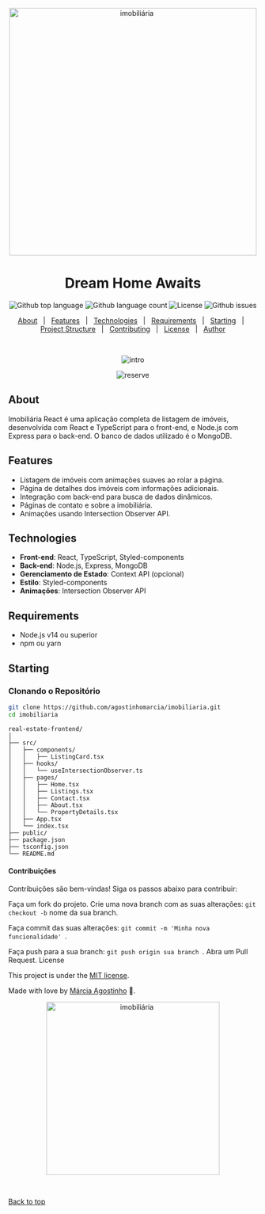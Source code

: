 <p align="center">
   <img src="https://media.giphy.com/media/v1.Y2lkPTc5MGI3NjExNzh0eGg0cWxuNnBoa3pzbmI1Mml2d3hldmE1NmwyZXJqaHJqcnpwcyZlcD12MV9zdGlja2Vyc19zZWFyY2gmY3Q9cw/mujg7UQ24jsk1mY840/giphy.gif" alt="imobiliária" width="500"/>
</p>

<h1 align="center">Dream Home Awaits</h1>

<p align="center">
  <img alt="Github top language" src="https://img.shields.io/github/languages/top/agostinhomarcia/imobiliaria?color=334598">
  <img alt="Github language count" src="https://img.shields.io/github/languages/count/agostinhomarcia/imobiliaria?color=334598">
  <img alt="License" src="https://img.shields.io/github/license/agostinhomarcia/imobiliaria?color=334598">
  <img alt="Github issues" src="https://img.shields.io/github/issues/agostinhomarcia/imobiliaria?color=334598">
</p>

<p align="center">
  <a href="#about">About</a> &#xa0; | &#xa0; 
  <a href="#features">Features</a> &#xa0; | &#xa0;
  <a href="#technologies">Technologies</a> &#xa0; | &#xa0;
  <a href="#requirements">Requirements</a> &#xa0; | &#xa0;
  <a href="#starting">Starting</a> &#xa0; | &#xa0;
  <a href="#project-structure">Project Structure</a> &#xa0; | &#xa0;
  <a href="#contributing">Contributing</a> &#xa0; | &#xa0;
  <a href="#license">License</a> &#xa0; | &#xa0;
  <a href="https://github.com/seu-usuario" target="_blank">Author</a>
</p>

<br>

<p align="center">
  <img src="/public/intro.gif" alt="intro" />
</p>

<p align="center">
  <img src="/public/reserve.gif" alt="reserve" />
</p>

## About

Imobiliária React é uma aplicação completa de listagem de imóveis, desenvolvida com React e TypeScript para o front-end, e Node.js com Express para o back-end. O banco de dados utilizado é o MongoDB.

## Features

- Listagem de imóveis com animações suaves ao rolar a página.
- Página de detalhes dos imóveis com informações adicionais.
- Integração com back-end para busca de dados dinâmicos.
- Páginas de contato e sobre a imobiliária.
- Animações usando Intersection Observer API.

## Technologies

- **Front-end**: React, TypeScript, Styled-components
- **Back-end**: Node.js, Express, MongoDB
- **Gerenciamento de Estado**: Context API (opcional)
- **Estilo**: Styled-components
- **Animações**: Intersection Observer API

## Requirements

- Node.js v14 ou superior
- npm ou yarn

## Starting

### Clonando o Repositório

```bash
git clone https://github.com/agostinhomarcia/imobiliaria.git
cd imobiliaria
```

```
real-estate-frontend/
│
├── src/
│   ├── components/
│   │   ├── ListingCard.tsx
│   ├── hooks/
│   │   └── useIntersectionObserver.ts
│   ├── pages/
│   │   ├── Home.tsx
│   │   ├── Listings.tsx
│   │   ├── Contact.tsx
│   │   ├── About.tsx
│   │   └── PropertyDetails.tsx
│   ├── App.tsx
│   └── index.tsx
├── public/
├── package.json
├── tsconfig.json
└── README.md
```

#### Contribuições

Contribuições são bem-vindas! Siga os passos abaixo para contribuir:

Faça um fork do projeto.
Crie uma nova branch com as suas alterações: `git checkout -b` nome da sua branch.

Faça commit das suas alterações: `git commit -m 'Minha nova funcionalidade' `.

Faça push para a sua branch: `git push origin sua branch `.
Abra um Pull Request.
License

This project is under the [MIT license](./License).

Made with love by [Márcia Agostinho](https://github.com/agostinhomarcia) 🚀.

<p align="center">
   <img src="https://media.giphy.com/media/cP6REpq2OvhLajI0RY/giphy.gif?cid=790b7611aq1ucvqis9cgw3sqw2q35r8u0hom4wee3p51s68w&ep=v1_stickers_search&rid=giphy.gif&ct=s" alt="imobiliária" width="350"/>
</p>
 

<a href="#top">Back to top </a>
